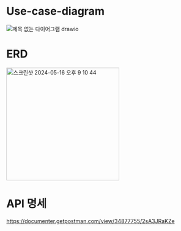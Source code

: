 # Use-case-diagram
![제목 없는 다이어그램 drawio](https://github.com/WonGi-Kim/spring_personal_project1/assets/48573239/5012459a-3abd-4a97-8acd-c96fc6f8860a)

# ERD
<img width="295" alt="스크린샷 2024-05-16 오후 9 10 44" src="https://github.com/WonGi-Kim/spring_personal_project1/assets/48573239/442834f0-0b03-4518-a1ed-d21ddd3ed448">

# API 명세
https://documenter.getpostman.com/view/34877755/2sA3JRaKZe
